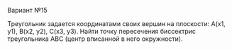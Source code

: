 Вариант №15

Треугольник задается координатами своих вершин на плоскости: A(x1, y1), B(x2, y2), C(x3, y3). Найти точку пересечения биссектрис треугольника ABC (центр вписанной в него окружности).
